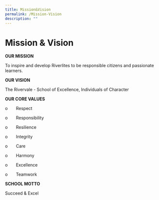 ```yaml
---
title: Mission&Vision
permalink: /Mission-Vision
description: ""
---
```


Mission & Vision
================

  

**OUR MISSION**
  
To inspire and develop Riverlites to be responsible citizens and passionate learners.

**OUR VISION**  
  
The Rivervale - School of Excellence, Individuals of Character

**OUR CORE VALUES**  


o       Respect

o       Responsibility

o       Resilience

o       Integrity

o       Care

o       Harmony

o       Excellence

o       Teamwork  

**SCHOOL MOTTO**  
  
Succeed & Excel